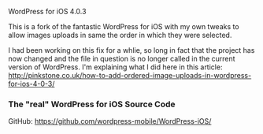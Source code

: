 WordPress for iOS 4.0.3

This is a fork of the fantastic WordPress for iOS with my own tweaks to allow images uploads in same the order in which they were selected.

I had been working on this fix for a whlie, so long in fact that the project has now changed and the file in question is no longer called in the current version of WordPress. I'm explaining what I did here in this article: http://pinkstone.co.uk/how-to-add-ordered-image-uploads-in-wordpress-for-ios-4-0-3/

### The "real" WordPress for iOS Source Code

GitHub: https://github.com/wordpress-mobile/WordPress-iOS/

